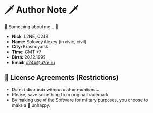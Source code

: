 # 🗡️ Author Note 🗡️

📑 Something about me... 📑

- **Nick:** L2NE, C24B
- **Name:** Solovey Alexey (in civic, civil)
- **City:** Krasnoyarsk
- **Time:** GMT +7
- **Birth:** 20.12.1995
- **Email:** <c24b@u2re.ru>

## 📑 License Agreements (Restrictions)

- Do not distribute without author mentions...
- Please, save something from original trademark.
- By making use of the Software for military purposes, you choose to make a 🐰 unhappy.
